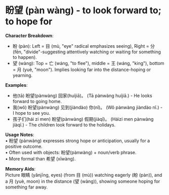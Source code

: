 # **盼望 (pàn wàng) - to look forward to; to hope for**

**Character Breakdown**:  
- 盼 (pàn): Left = 目 (mù, "eye" radical emphasizes seeing), Right = 分 (fēn, "divide"-suggesting attentively watching or waiting for something to happen).  
- 望 (wàng): Top = 亡 (wáng, "to flee"), middle = 王 (wáng, "king"), bottom = 月 (yuè, "moon"). Implies looking far into the distance-hoping or yearning.

**Examples**:  
- 他(tā) 盼望(pànwàng) 回家(huíjiā)。 (Tā pànwàng huíjiā.) - He looks forward to going home.  
- 我(wǒ) 盼望(pànwàng) 见到(jiàndào) 你(nǐ)。 (Wǒ pànwàng jiàndào nǐ.) - I hope to see you.  
- 孩子们(hái zi men) 盼望(pànwàng) 假期(jiàqī)。 (Háizi men pànwàng jiàqī.) - The children look forward to the holidays.

**Usage Notes**:  
• 盼望 (pànwàng) expresses strong hope or anticipation, usually for a positive outcome.  
• Often used with objects: 盼望(pànwàng) + noun/verb phrase.  
• More formal than 希望 (xīwàng).

**Memory Aids**:  
Picture 眼睛 (yǎnjīng, eyes) (from 目 (mù)) watching eagerly (盼 (pàn)), and a 月 (yuè, moon) in the distance (望 (wàng)), showing someone hoping for something far away.